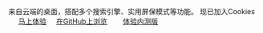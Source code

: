 来自云端的桌面，搭配多个搜索引擎、实用屏保模式等功能。
现已加入Cookies
        <a href="http://www.sherry.cf/h6-" target="_blank">马上体验</a>     
        <a href="https://github.com/Sherryme/sherryme.github.io">在GitHub上浏览</a>
        <a href="https://github.com/Sherryme/sherryme.github.io">体验内测版</a>
